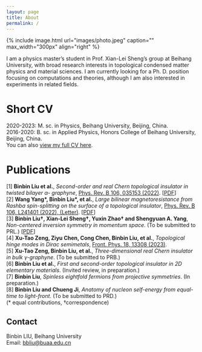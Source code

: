 ```yaml
---
layout: page
title: About
permalink: /
---
```


{% include image.html url="images/photo.jpeg" caption="" max_width="300px" align="right" %}

 I am a physics master’s student in Prof. Xian-Lei Sheng’s group at Beihang University, with broad research interests in topological condensed matter physics and material sciences. I am currently looking for a Ph. D. position focusing on computations and theories, although I am also interested in experiments in related fields.

# Short CV
2020-2023: M. sc. in Physics, Beihang University, Beijing, China. <br />
2016-2020: B. sc. in Applied Physics, Honors College of Beihang University, Beijing, China. <br />
You can also [view my full CV here](assets/CV_BinBin_Liu.pdf).

# Publications
[1] **Binbin Liu et al.**, _Second-order and real Chern topological insulator in twisted bilayer α-
graphyne_, [Phys. Rev. B 106, 035153 (2022)](https://journals.aps.org/prb/export/10.1103/PhysRevB.106.035153). [[PDF](assets/papers/PhysRevB.106.035153.pdf)]<br />
[2] **Wang Yang\*, Binbin Liu\*, et al.**, _Large bilinear magnetoresistance from Rashba spin-splitting on the surface of a topological insulator_, [Phys. Rev. B 106, L241401 (2022), (Letter)](https://journals.aps.org/prb/abstract/10.1103/PhysRevB.106.L241401). [[PDF](assets/papers/PhysRevB.106.L241401.pdf)] <br />
[3] **Binbin Liu†, Xian-Lei Sheng†, Yuxin Zhao† and Shengyuan A. Yang**, _Non-centered inversion symmetry in momentum space_. (To be submitted to PRL.)  [[PDF](assets/papers/MomentumNonCenteredInv_main.pdf)]<br />
[4] **Xu-Tao Zeng, Ziyu Chen, Cong Chen, Binbin Liu, et al.**, _Topological hinge modes in
Dirac semimetals_, [Front. Phys. 18, 13308 (2023)](https://link.springer.com/article/10.1007/s11467-022-1221-y). <br />
[5] **Xu-Tao Zeng, Binbin Liu, et al.**, _Three-dimensional real Chern insulator in bulk γ-graphyne_. (To be submitted to PRB.) <br />
[6] **Binbin Liu et al.**, _First and second-order topological insulator in 2D elementary materials_.
(Invited review, in preparation.) <br />
[7] **Binbin Liu**, _Spinless eightfold fermions from projective symmetries_. (In preparation.) <br />
[8] **Binbin Liu and Chueng Ji**, _Anatomy of nucleon self-energy from equal-time to light-front_.
(To be submitted to PRD.) <br />
(* equal contributions, †correspondence) <br />


## Contact
Binbin LIU, Beihang University <br />
Email: [bbliu@buaa.edu.cn]


<!-- 
[Yavin] <br />
[Yavin]: https://en.wikipedia.org/wiki/Yavin
-->
[bbliu@buaa.edu.cn]: mailto:bbliu@buaa.edu.cn
